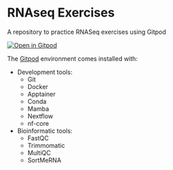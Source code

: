 # RNAseq Exercises

A repository to practice RNASeq exercises using Gitpod

[![Open in Gitpod](https://gitpod.io/button/open-in-gitpod.svg)](https://gitpod.io/#https://github.com/amrei-bp/rnaseq-exercises/)

The [Gitpod](https://www.gitpod.io/) environment comes installed with:
- Development tools:
  - Git
  - Docker
  - Apptainer
  - Conda
  - Mamba
  - Nextflow
  - nf-core
- Bioinformatic tools:
  - FastQC
  - Trimmomatic
  - MultiQC
  - SortMeRNA
